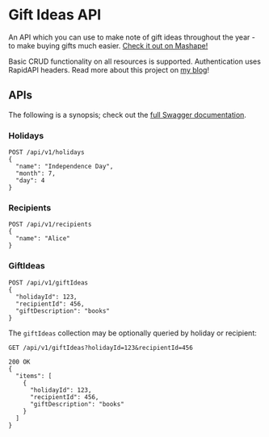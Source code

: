 # Gift Ideas API

An API which you can use to make note of gift ideas throughout the year - to make buying gifts much easier. [Check it out on Mashape!](https://market.mashape.com/shaisachs/gift-ideas/)

Basic CRUD functionality on all resources is supported. Authentication uses RapidAPI headers. Read more about this project on [my blog](https://shaisachs.github.io/2018/01/03/gift-ideas-crud-aspnet-core2-rapidapi.html?src=github)!

## APIs

The following is a synopsis; check out the [full Swagger documentation](https://giftideasapi.azurewebsites.net/swagger).

### Holidays

```
POST /api/v1/holidays
{
  "name": "Independence Day",
  "month": 7,
  "day": 4
}
```

### Recipients

```
POST /api/v1/recipients
{
  "name": "Alice"
}
```

### GiftIdeas

```
POST /api/v1/giftIdeas
{
  "holidayId": 123,
  "recipientId": 456,
  "giftDescription": "books"
}
```

The `giftIdeas` collection may be optionally queried by holiday or recipient:

```
GET /api/v1/giftIdeas?holidayId=123&recipientId=456

200 OK
{
  "items": [
    {
      "holidayId": 123,
      "recipientId": 456,
      "giftDescription": "books"
    }  
  ]
}
```
